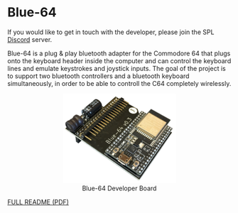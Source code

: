 # Blue-64

If you would like to get in touch with the developer, please join the SPL [Discord](https://discord.gg/gJsCgebkDw) server.

Blue-64 is a plug & play bluetooth adapter for the Commodore 64 that plugs onto the keyboard header inside the computer and can control the keyboard lines and emulate keystrokes and joystick inputs. The goal of the project is to support two bluetooth controllers and a bluetooth keyboard simultaneously, in order to be able to controll the C64 completely wirelessly.

<figure align="center" id="blue_64">
	<img src="doc/pictures/Blue-64.png" width="60%">
	<figcaption>Blue-64 Developer Board</figcaption>
</figure>

[FULL README (PDF)](https://raw.githubusercontent.com/sideprojectslab/blue-64/main/README.pdf)

